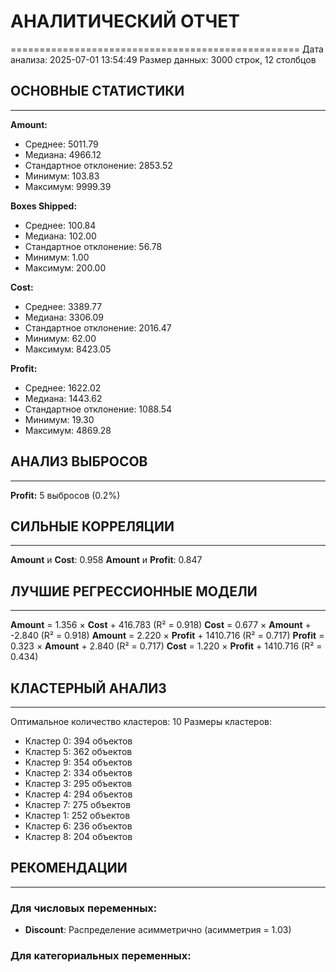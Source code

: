# АНАЛИТИЧЕСКИЙ ОТЧЕТ
==================================================
Дата анализа: 2025-07-01 13:54:49
Размер данных: 3000 строк, 12 столбцов

## ОСНОВНЫЕ СТАТИСТИКИ
------------------------------
**Amount:**
  - Среднее: 5011.79
  - Медиана: 4966.12
  - Стандартное отклонение: 2853.52
  - Минимум: 103.83
  - Максимум: 9999.39

**Boxes Shipped:**
  - Среднее: 100.84
  - Медиана: 102.00
  - Стандартное отклонение: 56.78
  - Минимум: 1.00
  - Максимум: 200.00

**Cost:**
  - Среднее: 3389.77
  - Медиана: 3306.09
  - Стандартное отклонение: 2016.47
  - Минимум: 62.00
  - Максимум: 8423.05

**Profit:**
  - Среднее: 1622.02
  - Медиана: 1443.62
  - Стандартное отклонение: 1088.54
  - Минимум: 19.30
  - Максимум: 4869.28

## АНАЛИЗ ВЫБРОСОВ
------------------------------
**Profit:** 5 выбросов (0.2%)

## СИЛЬНЫЕ КОРРЕЛЯЦИИ
------------------------------
**Amount** и **Cost**: 0.958
**Amount** и **Profit**: 0.847

## ЛУЧШИЕ РЕГРЕССИОННЫЕ МОДЕЛИ
------------------------------
**Amount** = 1.356 × **Cost** + 416.783 (R² = 0.918)
**Cost** = 0.677 × **Amount** + -2.840 (R² = 0.918)
**Amount** = 2.220 × **Profit** + 1410.716 (R² = 0.717)
**Profit** = 0.323 × **Amount** + 2.840 (R² = 0.717)
**Cost** = 1.220 × **Profit** + 1410.716 (R² = 0.434)

## КЛАСТЕРНЫЙ АНАЛИЗ
------------------------------
Оптимальное количество кластеров: 10
Размеры кластеров:
  - Кластер 0: 394 объектов
  - Кластер 5: 362 объектов
  - Кластер 9: 354 объектов
  - Кластер 2: 334 объектов
  - Кластер 3: 295 объектов
  - Кластер 4: 294 объектов
  - Кластер 7: 275 объектов
  - Кластер 1: 252 объектов
  - Кластер 6: 236 объектов
  - Кластер 8: 204 объектов

## РЕКОМЕНДАЦИИ
------------------------------
### Для числовых переменных:
- **Discount**: Распределение асимметрично (асимметрия = 1.03)
### Для категориальных переменных: